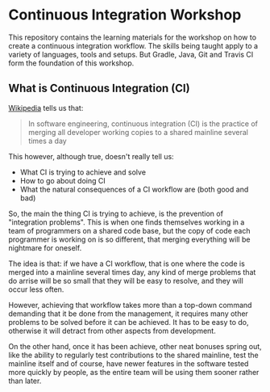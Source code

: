 # Continuous Integration Workshop
This repository contains the learning materials for the workshop on how to create a continuous integration workflow. The skills being taught apply to a variety of languages, tools and setups. But Gradle, Java, Git and Travis CI form the foundation of this workshop.

## What is Continuous Integration (CI)
[Wikipedia][1] tells us that:

>In software engineering, continuous integration (CI) is the practice of merging all developer working copies to a shared mainline several times a day

This however, although true, doesn't really tell us:
 - What CI is trying to achieve and solve
 - How to go about doing CI
 - What the natural consequences of a CI workflow are (both good and bad)
 
 So, the main the thing CI is trying to achieve, is the prevention of "integration problems". This is when one finds themselves working in a team of programmers on a shared code base, but the copy of code each programmer is working on is so different, that merging everything will be nightmare for oneself.
 
 The idea is that: if we have a CI workflow, that is one where the code is merged into a mainline several times day, any kind of merge problems that do arrise will be so small that they will be easy to resolve, and they will occur less often.
 
 However, achieving that workflow takes more than a top-down command demanding that it be done from the management, it requires many other problems to be solved before it can be achieved. It has to be easy to do, otherwise it will detract from other aspects from development.
 
 On the other hand, once it has been achieve, other neat bonuses spring out, like the ability to regularly test contributions to the shared mainline, test the mainline itself and of course, have newer features in the software tested more quickly by people, as the entire team will be using them sooner rather than later.


[1]:https://en.wikipedia.org/wiki/Continuous_integration
